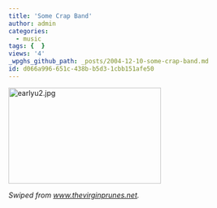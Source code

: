 ```yaml
---
title: 'Some Crap Band'
author: admin
categories:
  - music
tags: {  }
views: '4'
_wpghs_github_path: _posts/2004-12-10-some-crap-band.md
id: d066a996-651c-438b-b5d3-1cbb151afe50
---
```

<p><a href="http://www.mennoboy.com/chris/archives/images/music/earlyu2.jpg"><img alt="earlyu2.jpg" src="http://www.mennoboy.com/chris/archives/images/music/earlyu2-thumb.jpg" width="300" height="189"></a></p>
<p><i>Swiped from <a href="http://www.thevirginprunes.net">www.thevirginprunes.net</a>.</i></p>
